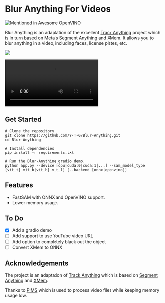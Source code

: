 # Blur Anything For Videos

![Mentioned in Awesome OpenVINO](https://camo.githubusercontent.com/9dbe56f475e0abb1d07a9a18d841378c3d40325ae7df300f29491158cf38d013/68747470733a2f2f617765736f6d652e72652f6d656e74696f6e65642d62616467652d666c61742e737667)

Blur Anything is an adaptation of the excellent [Track Anything](https://github.com/gaomingqi/Track-Anything) project which is in turn based on Meta's Segment Anything and XMem. It allows you to blur anything in a video, including faces, license plates, etc.

<div>
<a src="https://img.shields.io/badge/%F0%9F%A4%97-Open_in_Spaces-informational.svg?style=flat-square" href="https://huggingface.co/spaces/Y-T-G/Blur-Anything">
<img src="https://img.shields.io/badge/%F0%9F%A4%97-Open_in_Spaces-informational.svg?style=flat-square">
</a>
</div>

<video src="https://media.githubusercontent.com/media/Y-T-G/Blur-Anything/main/assets/sample-1-blurred-stacked.mp4"></video>

## Get Started
```shell
# Clone the repository:
git clone https://github.com/Y-T-G/Blur-Anything.git
cd Blur-Anything

# Install dependencies: 
pip install -r requirements.txt

# Run the Blur-Anything gradio demo.
python app.py --device [cpu|cuda:0|cuda:1|...] --sam_model_type [vit_t| vit_b|vit_h| vit_l] [--backend [onnx|openvino]]
```

## Features

- FastSAM with ONNX and OpenVINO support.
- Lower memory usage.

## To Do
- [x] Add a gradio demo
- [ ] Add support to use YouTube video URL
- [ ] Add option to completely black out the object
- [ ] Convert XMem to ONNX

## Acknowledgements

The project is an adaptation of [Track Anything](https://github.com/gaomingqi/Track-Anything) which is based on [Segment Anything](https://github.com/facebookresearch/segment-anything) and [XMem](https://github.com/hkchengrex/XMem).

Thanks to [PIMS](https://github.com/soft-matter/pims) which is used to process video files while keeping memory usage low.

